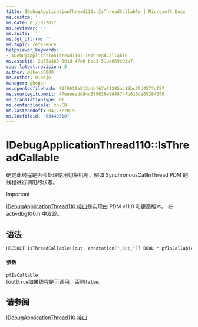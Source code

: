```yaml
---
title: IDebugApplicationThread110::IsThreadCallable | Microsoft Docs
ms.custom: ''
ms.date: 01/18/2017
ms.reviewer: ''
ms.suite: ''
ms.tgt_pltfrm: ''
ms.topic: reference
helpviewer_keywords:
- IDebugApplicationThread110::IsThreadCallable
ms.assetid: 2a75a366-801d-47e0-bba3-51aa669e03a7
caps.latest.revision: 5
author: mikejo5000
ms.author: mikejo
manager: ghogen
ms.openlocfilehash: 90f0010a513adef67af1285ac15bc35d4573df57
ms.sourcegitcommit: 47eeeeadd84c879636e9d48747b615de69384356
ms.translationtype: HT
ms.contentlocale: zh-CN
ms.lasthandoff: 04/23/2019
ms.locfileid: "63440510"
---
```

# <a name="idebugapplicationthread110isthreadcallable"></a>IDebugApplicationThread110::IsThreadCallable
确定此线程是否会处理使用切换机制，例如 SynchronousCallInThread PDM 的线程进行调用的状态。  
  
> [!IMPORTANT]
> [IDebugApplicationThread110 接口](../../winscript/reference/idebugapplicationthread110-interface.md)是实现由 PDM v11.0 和更高版本。 在 activdbg100.h 中发现。  
  
## <a name="syntax"></a>语法  
  
```cpp  
HRESULT IsThreadCallable([out, annotation("_Out_")] BOOL * pfIsCallable);  
```  
  
#### <a name="parameters"></a>参数  
 `pfIsCallable`  
 [out]`true`如果线程是可调用，否则`false`。  
  
## <a name="see-also"></a>请参阅  
 [IDebugApplicationThread110 接口](../../winscript/reference/idebugapplicationthread110-interface.md)